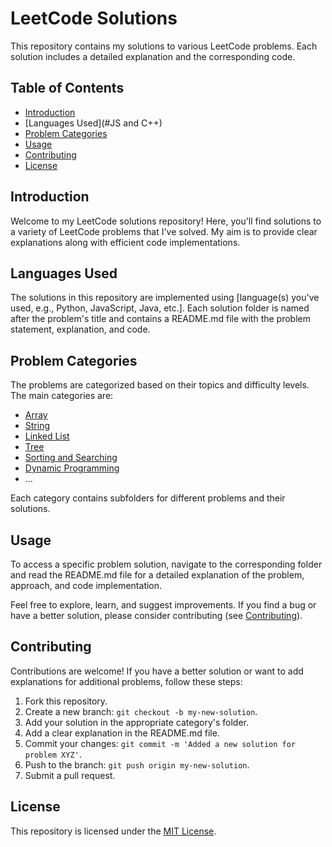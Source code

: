 # LeetCode Solutions

This repository contains my solutions to various LeetCode problems. Each solution includes a detailed explanation and the corresponding code.

## Table of Contents

- [Introduction](#introduction)
- [Languages Used](#JS and C++)
- [Problem Categories](#problem-categories)
- [Usage](#usage)
- [Contributing](#contributing)
- [License](#license)

## Introduction

Welcome to my LeetCode solutions repository! Here, you'll find solutions to a variety of LeetCode problems that I've solved. My aim is to provide clear explanations along with efficient code implementations.

## Languages Used

The solutions in this repository are implemented using [language(s) you've used, e.g., Python, JavaScript, Java, etc.]. Each solution folder is named after the problem's title and contains a README.md file with the problem statement, explanation, and code.

## Problem Categories

The problems are categorized based on their topics and difficulty levels. The main categories are:

- [Array](/array)
- [String](/string)
- [Linked List](/linked-list)
- [Tree](/tree)
- [Sorting and Searching](/sorting-and-searching)
- [Dynamic Programming](/dynamic-programming)
- ...

Each category contains subfolders for different problems and their solutions.

## Usage

To access a specific problem solution, navigate to the corresponding folder and read the README.md file for a detailed explanation of the problem, approach, and code implementation.

Feel free to explore, learn, and suggest improvements. If you find a bug or have a better solution, please consider contributing (see [Contributing](#contributing)).

## Contributing

Contributions are welcome! If you have a better solution or want to add explanations for additional problems, follow these steps:

1. Fork this repository.
2. Create a new branch: `git checkout -b my-new-solution`.
3. Add your solution in the appropriate category's folder.
4. Add a clear explanation in the README.md file.
5. Commit your changes: `git commit -m 'Added a new solution for problem XYZ'`.
6. Push to the branch: `git push origin my-new-solution`.
7. Submit a pull request.

## License

This repository is licensed under the [MIT License](LICENSE).
